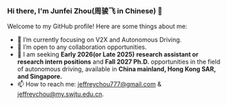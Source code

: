 
### Hi there, I'm Junfei Zhou(周骏飞 in Chinese) 👋

<!--
**jeffreychou777/jeffreychou777** is a ✨ _special_ ✨ repository because its `README.md` (this file) appears on your GitHub profile.

Here are some ideas to get you started:

- 🔭 I’m currently working on ...
- 💬 Ask me about [topics or projects you are interested in].
- 🌱 I’m currently learning ...
- 👯 I’m looking to collaborate on ...
- 🤔 I’m looking for help with ...
- 💬 Ask me about ...
- 📫 How to reach me: ...
- 😄 Pronouns: ...
- ⚡ Fun fact: ...
- ⚡ Fun fact: [a fun fact about you].
-->

Welcome to my GitHub profile! Here are some things about me:

- 🌱 I’m currently focusing on V2X and Autonomous Driving.
- 👯 I’m open to any collaboration opportunities.
- 🚀 I am seeking **Early 2026(or Late 2025)** **research assistant or research intern positions** and **Fall 2027 Ph.D.** opportunities in the field of autonomous driving, available in **China mainland, Hong Kong SAR, and Singapore.**
- 📫 How to reach me: jeffreychou777@gmail.com & jeffreychou@my.swjtu.edu.cn.
